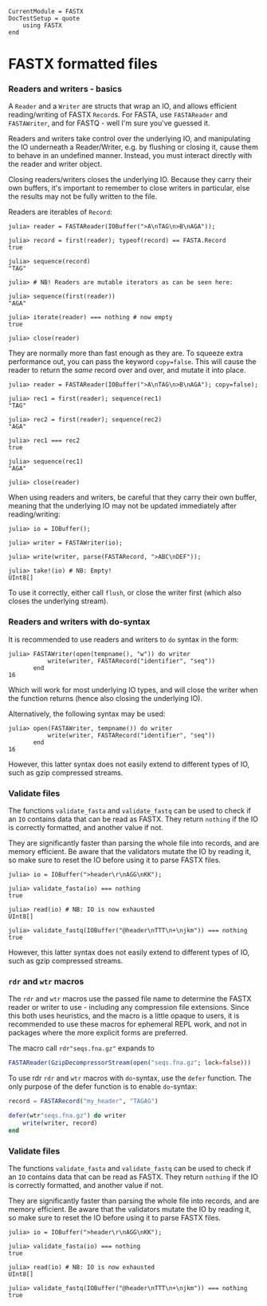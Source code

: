 ```@meta
CurrentModule = FASTX
DocTestSetup = quote
    using FASTX
end
```

# FASTX formatted files

### Readers and writers - basics
A `Reader` and a `Writer` are structs that wrap an IO, and allows efficient reading/writing of FASTX `Record`s.
For FASTA, use `FASTAReader` and `FASTAWriter`, and for FASTQ - well I'm sure you've guessed it.

Readers and writers take control over the underlying IO, and manipulating the IO underneath a Reader/Writer, e.g. by flushing or closing it, cause them to behave in an undefined manner.
Instead, you must interact directly with the reader and writer object.

Closing readers/writers closes the underlying IO.
Because they carry their own buffers, it's important to remember to close writers in particular, else the results may not be fully written to the file.

Readers are iterables of `Record`:

```jldoctest
julia> reader = FASTAReader(IOBuffer(">A\nTAG\n>B\nAGA"));

julia> record = first(reader); typeof(record) == FASTA.Record
true

julia> sequence(record)
"TAG"

julia> # NB! Readers are mutable iterators as can be seen here:

julia> sequence(first(reader))
"AGA"

julia> iterate(reader) === nothing # now empty
true

julia> close(reader)
```

They are normally more than fast enough as they are.
To squeeze extra performance out, you can pass the keyword `copy=false`.
This will cause the reader to return the _same_ record over and over, and mutate it into place.

```jldoctest
julia> reader = FASTAReader(IOBuffer(">A\nTAG\n>B\nAGA"); copy=false);

julia> rec1 = first(reader); sequence(rec1)
"TAG"

julia> rec2 = first(reader); sequence(rec2)
"AGA"

julia> rec1 === rec2
true

julia> sequence(rec1)
"AGA"

julia> close(reader)
```

When using readers and writers, be careful that they carry their own buffer,
meaning that the underlying IO may not be updated immediately after reading/writing:
```jldoctest
julia> io = IOBuffer();

julia> writer = FASTAWriter(io);

julia> write(writer, parse(FASTARecord, ">ABC\nDEF"));

julia> take!(io) # NB: Empty!
UInt8[]
```

To use it correctly, either call `flush`, or close the writer first (which also closes the underlying stream).

### Readers and writers with do-syntax
It is recommended to use readers and writers to `do` syntax in the form:
```jldoctest
julia> FASTAWriter(open(tempname(), "w")) do writer
           write(writer, FASTARecord("identifier", "seq"))
       end
16
```

Which will work for most underlying IO types, and will close the writer when the function returns (hence also closing the underlying IO).

Alternatively, the following syntax may be used:
```jldoctest
julia> open(FASTAWriter, tempname()) do writer
           write(writer, FASTARecord("identifier", "seq"))
       end
16
```

However, this latter syntax does not easily extend to different types of IO, such as gzip compressed streams.

### Validate files
The functions `validate_fasta` and `validate_fastq` can be used to check if an `IO`
contains data that can be read as FASTX.
They return `nothing` if the IO is correctly formatted, and another value if not.

They are significantly faster than parsing the whole file into records,
and are memory efficient.
Be aware that the validators mutate the IO by reading it, so make sure to reset the IO before using it to parse FASTX files.

```jldoctest
julia> io = IOBuffer(">header\r\nAGG\nKK");

julia> validate_fasta(io) === nothing
true

julia> read(io) # NB: IO is now exhausted
UInt8[]

julia> validate_fastq(IOBuffer("@header\nTTT\n+\njkm")) === nothing
true
```

However, this latter syntax does not easily extend to different types of IO, such as gzip compressed streams.

### `rdr` and `wtr` macros
The `rdr` and `wtr` macros use the passed file name to determine the FASTX reader or writer to use - including any compression file extensions.
Since this both uses heuristics, and the macro is a little opaque to users, it is recommended to use these macros for ephemeral REPL work, and not in packages where the more explicit forms are preferred.

The macro call `rdr"seqs.fna.gz"` expands to
```julia
FASTAReader(GzipDecompressorStream(open("seqs.fna.gz"; lock=false)))
```

To use rdr `rdr` and `wtr` macros with `do`-syntax, use the `defer` function.
The only purpose of the defer function is to enable `do`-syntax:

```julia
record = FASTARecord("my_header", "TAGAG")

defer(wtr"seqs.fna.gz") do writer
    write(writer, record)
end
```

### Validate files
The functions `validate_fasta` and `validate_fastq` can be used to check if an `IO`
contains data that can be read as FASTX.
They return `nothing` if the IO is correctly formatted, and another value if not.

They are significantly faster than parsing the whole file into records,
and are memory efficient.
Be aware that the validators mutate the IO by reading it, so make sure to reset the IO before using it to parse FASTX files.

```jldoctest
julia> io = IOBuffer(">header\r\nAGG\nKK");

julia> validate_fasta(io) === nothing
true

julia> read(io) # NB: IO is now exhausted
UInt8[]

julia> validate_fastq(IOBuffer("@header\nTTT\n+\njkm")) === nothing
true
```
